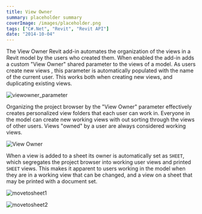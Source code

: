 ```yaml
---
title: View Owner
summary: placeholder summary
coverImage: /images/placeholder.png
tags: ["C#.Net", "Revit", "Revit API"]
date: "2014-10-04"
---
```


The View Owner Revit add-in automates the organization of the views in a Revit model by the users who created them. When enabled the add-in adds a custom "View Owner" shared parameter to the views of a model. As users create new views , this parameter is automatically populated with the name of the current user. This works both when creating new views, and duplicating existing views.

![viewowner_parameter](http://www.ericanastas.com/wp-content/uploads/2014/06/viewowner_parameter.png)

Organizing the project browser by the "View Owner" parameter effectively creates personalized view folders that each user can work in. Everyone in the model can create new working views with out sorting through the views of other users. Views "owned" by a user are always considered working views.

![View Owner](View-Owner.png)

When a view is added to a sheet its owner is automatically set as `SHEET`, which segregates the project browser into working user views and printed `SHEET` views. This makes it apparent to users working in the model when they are in a working view that can be changed, and a view on a sheet that may be printed with a document set.

![movetosheet1](movetosheet1.png)

![movetosheet2](movetosheet2.png)
